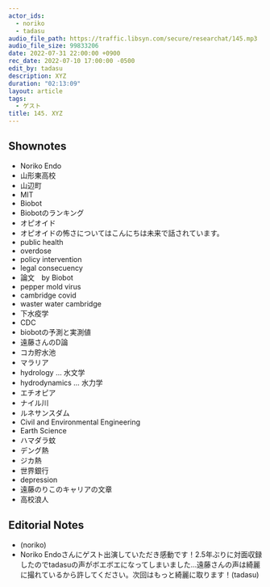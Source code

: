 ```yaml
---
actor_ids:
  - noriko
  - tadasu
audio_file_path: https://traffic.libsyn.com/secure/researchat/145.mp3 
audio_file_size: 99833206
date: 2022-07-31 22:00:00 +0900
rec_date: 2022-07-10 17:00:00 -0500
edit_by: tadasu
description: XYZ
duration: "02:13:09"
layout: article
tags:
  - ゲスト
title: 145. XYZ
---
```


## Shownotes
- Noriko Endo
- 山形東高校
- 山辺町
- MIT
- Biobot
- Biobotのランキング
- オピオイド
- オピオイドの怖さについてはこんにちは未来で話されています。
- public health
- overdose
- policy intervention
- legal consecuency
- 論文　by Biobot	
- pepper mold virus
- cambridge covid
- waster water cambridge
- 下水疫学
- CDC
- biobotの予測と実測値
- 遠藤さんのD論
- コカ貯水池
- マラリア
- hydrology … 水文学
- hydrodynamics … 水力学
- エチオピア
- ナイル川
- ルネサンスダム
- Civil and Environmental Engineering
- Earth Science
- ハマダラ蚊
- デング熱
- ジカ熱
- 世界銀行
- depression
- 遠藤のりこのキャリアの文章
- 高校浪人

## Editorial Notes
- (noriko)
- Noriko Endoさんにゲスト出演していただき感動です！2.5年ぶりに対面収録したのでtadasuの声がボエボエになってしまいました...遠藤さんの声は綺麗に撮れているから許してください。次回はもっと綺麗に取ります！(tadasu)
